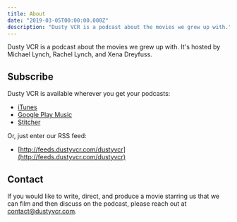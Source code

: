 ```yaml
---
title: About
date: "2019-03-05T00:00:00.000Z"
description: "Dusty VCR is a podcast about the movies we grew up with."
---
```


Dusty VCR is a podcast about the movies we grew up with. It's hosted by Michael Lynch, Rachel Lynch, and Xena Dreyfuss.

## Subscribe

Dusty VCR is available wherever you get your podcasts:

* [iTunes](https://itunes.apple.com/us/podcast/dusty-vcr/id1455432897)
* [Google Play Music](https://play.google.com/music/m/Ibumwzlyvjnz4e6su3qnhjamj6q?t=Dusty_VCR)
* [Stitcher](https://www.stitcher.com/podcast/dusty-vcr)

Or, just enter our RSS feed:

* [http://feeds.dustyvcr.com/dustyvcr](http://feeds.dustyvcr.com/dustyvcr)

## Contact

If you would like to write, direct, and produce a movie starring us that we can film and then discuss on the podcast, please reach out at [contact@dustyvcr.com](mailto:contact@dustyvcr.com).
